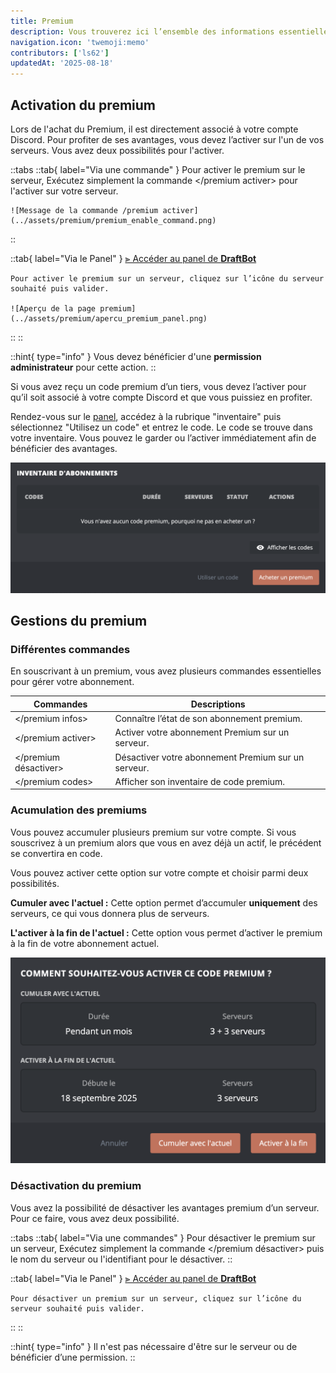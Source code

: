 ```yaml
---
title: Premium
description: Vous trouverez ici l’ensemble des informations essentielles sur le fonctionnement, la gestion et l'activation du premium de DraftBot.
navigation.icon: 'twemoji:memo'
contributors: ['ls62']
updatedAt: '2025-08-18'
---
```



## Activation du premium
Lors de l'achat du Premium, il est directement associé à votre compte Discord. Pour profiter de ses avantages, vous devez l’activer sur l'un de vos serveurs. Vous avez deux possibilités pour l'activer.

::tabs
  ::tab{ label="Via une commande" }
    Pour activer le premium sur le serveur, Exécutez simplement la commande \</premium activer> pour l'activer sur votre serveur.

    ![Message de la commande /premium activer](../assets/premium/premium_enable_command.png)
  ::

  ::tab{ label="Via le Panel" }
    [⫸ Accéder au panel de **DraftBot**](/dashboard/user/premium)

    Pour activer le premium sur un serveur, cliquez sur l’icône du serveur souhaité puis valider.

    ![Aperçu de la page premium](../assets/premium/apercu_premium_panel.png)
  ::
::

::hint{ type="info" }
  Vous devez bénéficier d'une **permission administrateur** pour cette action.
::

Si vous avez reçu un code premium d’un tiers, vous devez l’activer pour qu’il soit associé à votre compte Discord et que vous puissiez en profiter.

Rendez-vous sur le [panel](/dashboard/user/premium), accédez à la rubrique "inventaire" puis sélectionnez "Utilisez un code" et entrez le code. Le code se trouve dans votre inventaire. Vous pouvez le garder ou l’activer immédiatement afin de bénéficier des avantages.

![Aperçu de l'inventaire](../assets/premium/inventaire_apercu.png)

## Gestions du premium


### Différentes commandes
En souscrivant à un premium, vous avez plusieurs commandes essentielles pour gérer votre abonnement.

| Commandes | Descriptions |
|-----------|--------------|
| \</premium infos>   | Connaître l’état de son abonnement premium.
| \</premium activer>   | Activer votre abonnement Premium sur un serveur.
| \</premium désactiver>   | Désactiver votre abonnement Premium sur un serveur.
| \</premium codes>   | Afficher son inventaire de code premium.


### Acumulation des premiums
Vous pouvez accumuler plusieurs premium sur votre compte. Si vous souscrivez à un premium alors que vous en avez déjà un actif, le précédent se convertira en code.

Vous pouvez activer cette option sur votre compte et choisir parmi deux possibilités.

**Cumuler avec l'actuel :**
Cette option permet d’accumuler **uniquement** des serveurs, ce qui vous donnera plus de serveurs.

**L'activer à la fin de l'actuel :**
Cette option vous permet d’activer le premium à la fin de votre abonnement actuel.

![Aperçu de la fenêtre lors de l'activation de votre code](../assets/premium/apercu_popup_acumulation.png)


### Désactivation du premium
Vous avez la possibilité de désactiver les avantages premium d’un serveur. Pour ce faire, vous avez deux possibilité.

::tabs
  ::tab{ label="Via une commandes" }
    Pour désactiver le premium sur un serveur, Exécutez simplement la commande \</premium désactiver> puis le nom du serveur ou l'identifiant pour le désactiver.
  ::

  ::tab{ label="Via le Panel" }
    [⫸ Accéder au panel de **DraftBot**](/dashboard/user/premium)

    Pour désactiver un premium sur un serveur, cliquez sur l’icône du serveur souhaité puis valider.
  ::
::

::hint{ type="info" }
  Il n'est pas nécessaire d'être sur le serveur ou de bénéficier d’une permission.
::




